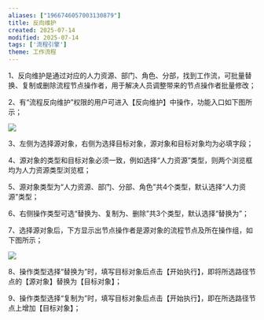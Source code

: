 ```yaml
---
aliases: ["1966746057003130879"]
title: 反向维护
created: 2025-07-14
modified: 2025-07-14
tags: ['流程引擎']
theme: 工作流程
---
```


1、反向维护是通过对应的人力资源、部门、角色、分部，找到工作流，可批量替换、复制或删除流程节点操作者，用于解决人员调整带来的节点操作者批量修改；

2、有“流程反向维护”权限的用户可进入【反向维护】中操作，功能入口如下图所示；

![](https://myhelpdoc.oss-cn-heyuan.aliyuncs.com/mdimages/8cd67a6f77fa33aea4324a16df19e068.jpg)

3、左侧为选择源对象，右侧为选择目标对象，源对象和目标对象均为必填字段；

4、源对象的类型和目标对象必须一致，例如选择“人力资源”类型，则两个浏览框均为人力资源类型浏览框；

5、源对象类型为“人力资源、部门、分部、角色”共4个类型，默认选择“人力资源”类型；

6、右侧操作类型可选“替换为、复制为、删除”共3个类型，默认选择“替换为”；

7、选择源对象后，下方显示出节点操作者是源对象的流程节点及所在操作组，如下图所示；

![](https://myhelpdoc.oss-cn-heyuan.aliyuncs.com/mdimages/252c1e9f7e16baeee9c298129fdb871a.jpg)

8、操作类型选择“替换为”时，填写目标对象后点击【开始执行】，即将所选路径节点的【源对象】替换为【目标对象】；

9、操作类型选择“复制为”时，填写目标对象后点击【开始执行】，即在所选路径节点上增加【目标对象】；


